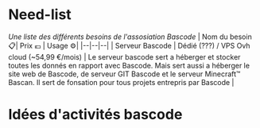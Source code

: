 # Need-list
*Une liste des différents besoins de l'assosiation Bascode* 
| Nom du besoin 📋| Prix 💶 | Usage ⚙️| 
|--|--|--| 
| Serveur Bascode | Dédié (???) / VPS Ovh cloud (~54,99 €/mois) | Le serveur bascode sert a héberger et stocker toutes les donnés en rapport avec Bascode. Mais sert aussi a héberger le site web de Bascode, de serveur GIT Bascode et le serveur Minecraft™ Bascan. Il sert de fonsation pour tous projets entrepris par Bascode  | 



# Idées d'activités bascode
